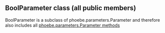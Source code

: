 ## BoolParameter class (all public members)

BoolParameter is a subclass of phoebe.parameters.Parameter and therefore also includes all [phoebe.parameters.Parameter methods](phoebe.parameters.Parameter.md)

